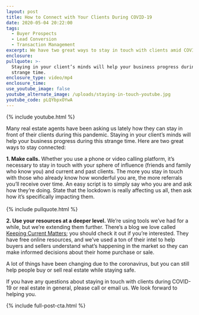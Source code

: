 ```yaml
---
layout: post
title: How to Connect with Your Clients During COVID-19
date: 2020-05-04 20:22:00
tags:
  - Buyer Prospects
  - Lead Conversion
  - Transaction Management
excerpt: We have two great ways to stay in touch with clients amid COVID-19.
enclosure:
pullquote: >-
  Staying in your client’s minds will help your business progress during this
  strange time.
enclosure_type: video/mp4
enclosure_time:
use_youtube_image: false
youtube_alternate_image: /uploads/staying-in-touch-youtube.jpg
youtube_code: pLQYbpxOYwA
---
```


{% include youtube.html %}

Many real estate agents have been asking us lately how they can stay in front of their clients during this pandemic. Staying in your client’s minds will help your business progress during this strange time. Here are two great ways to stay connected:

**1\. Make calls.** Whether you use a phone or video calling platform, it’s necessary to stay in touch with your sphere of influence (friends and family who know you) and current and past clients. The more you stay in touch with those who already know how wonderful you are, the more referrals you’ll receive over time. An easy script is to simply say who you are and ask how they’re doing. State that the lockdown is really affecting us all, then ask how it’s specifically impacting them.&nbsp;<br>​​​​<br>{% include pullquote.html %}

**2\. Use your resources at a deeper level.** We’re using tools we’ve had for a while, but we’re extending them further. There’s a blog we love called [Keeping Current Matters](https://www.keepingcurrentmatters.com/blog/); you should check it out if you’re interested. They have free online resources, and we’ve used a ton of their intel to help buyers and sellers understand what’s happening in the market so they can make informed decisions about their home purchase or sale.&nbsp;

A lot of things have been changing due to the coronavirus, but you can still help people buy or sell real estate while staying safe.

If you have any questions about staying in touch with clients during COVID-19 or real estate in general, please call or email us. We look forward to helping you.

{% include full-post-cta.html %}